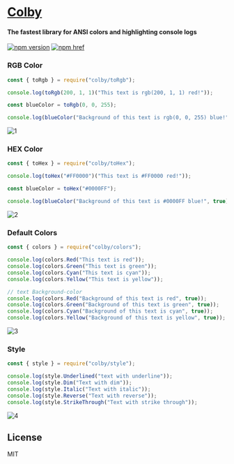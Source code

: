 # [Colby](https://www.npmjs.com/package/colby)
#### The fastest library for ANSI colors and highlighting console logs

[![npm version][npm-version-src]][npm-version-href]
[![npm href][standard-js-src]][standard-js-href]

<!-- Refs -->

[standard-js-src]: https://img.shields.io/badge/license-MIT-brightgreen?&style=flat-square
[standard-js-href]: https://github.com/Generalsimus/colby/blob/master/LICENSE
[npm-version-src]: https://img.shields.io/npm/v/colby?&style=flat-square
[npm-version-href]: https://www.npmjs.com/package/colby

### RGB Color

```js
const { toRgb } = require("colby/toRgb");

console.log(toRgb(200, 1, 1)("This text is rgb(200, 1, 1) red!"));

const blueColor = toRgb(0, 0, 255);

console.log(blueColor("Background of this text is rgb(0, 0, 255) blue!", true));
```
![1](https://user-images.githubusercontent.com/33871030/211204025-c2e3ee05-7ec7-45e9-81b7-0f8209d45d97.png)

### HEX Color

```js
const { toHex } = require("colby/toHex");

console.log(toHex("#FF0000")("This text is #FF0000 red!"));

const blueColor = toHex("#0000FF");

console.log(blueColor("Background of this text is #0000FF blue!", true));
```
![2](https://user-images.githubusercontent.com/33871030/211204037-109c0049-d468-42fd-8701-60e50e78708a.png)

### Default Colors

```js
const { colors } = require("colby/colors");

console.log(colors.Red("This text is red"));
console.log(colors.Green("This text is green"));
console.log(colors.Cyan("This text is cyan"));
console.log(colors.Yellow("This text is yellow"));

// text Background-color
console.log(colors.Red("Background of this text is red", true));
console.log(colors.Green("Background of this text is green", true));
console.log(colors.Cyan("Background of this text is cyan", true));
console.log(colors.Yellow("Background of this text is yellow", true));
```
![3](https://user-images.githubusercontent.com/33871030/211204045-721e48f5-05e2-4d09-9cb6-ec8f7db4563b.png)

### Style

```js
const { style } = require("colby/style");

console.log(style.Underlined("text with underline"));
console.log(style.Dim("Text with dim"));
console.log(style.Italic("Text with italic"));
console.log(style.Reverse("Text with reverse"));
console.log(style.StrikeThrough("Text with strike through"));
```
![4](https://user-images.githubusercontent.com/33871030/211204050-f51554ad-5945-46af-85e0-637c43bafbc2.png)

## License

MIT
